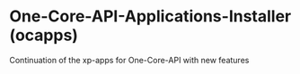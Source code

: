 # One-Core-API-Applications-Installer (ocapps) 
Continuation of the xp-apps for One-Core-API with new features

